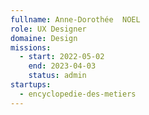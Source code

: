 ```yaml
---
fullname: Anne-Dorothée  NOEL
role: UX Designer
domaine: Design
missions:
  - start: 2022-05-02
    end: 2023-04-03
    status: admin
startups:
  - encyclopedie-des-metiers
---
```


